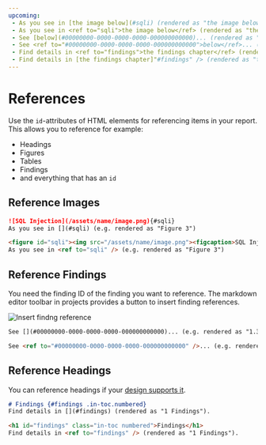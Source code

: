 ```yaml
---
upcoming:
 - As you see in [the image below](#sqli) (rendered as "the image below")
 - As you see in <ref to="sqli">the image below</ref> (rendered as "the image below")
 - See [below](#00000000-0000-0000-0000-000000000000)... (rendered as "below")
 - See <ref to="#00000000-0000-0000-0000-000000000000">below</ref>... (rendered as "below")
 - Find details in <ref to="findings">the findings chapter</ref> (rendered as "the findings chapter").
 - Find details in [the findings chapter]"#findings" /> (rendered as "the findings chapter").
---
```


# References
Use the `id`-attributes of HTML elements for referencing items in your report.
This allows you to reference for example:

* Headings
* Figures
* Tables
* Findings
* and everything that has an `id`

## Reference Images
```md title="Markdown"
![SQL Injection](/assets/name/image.png){#sqli}
As you see in [](#sqli) (e.g. rendered as "Figure 3")
```

```html title="HTML"
<figure id="sqli"><img src="/assets/name/image.png"><figcaption>SQL Injection</figcaption></figure>
As you see in <ref to="sqli" /> (e.g. rendered as "Figure 3")
```

## Reference Findings
You need the finding ID of the finding you want to reference. 
The markdown editor toolbar in projects provides a button to insert finding references.

![Insert findng reference](../images/finding_reference.png)


```md title="Markdown"
See [](#00000000-0000-0000-0000-000000000000)... (e.g. rendered as "1.3 SQL injection")
```

```html title="HTML"
See <ref to="#00000000-0000-0000-0000-000000000000" />... (e.g. rendered as "1.3 SQL injection")
```

## Reference Headings
You can reference headings if your [design supports it](../designer/headings-and-table-of-contents.md#referencing-sections-in-text-outside-of-toc).


```md title="Markdown"
# Findings {#findings .in-toc.numbered}
Find details in [](#findings) (rendered as "1 Findings").
```

```html title="HTML"
<h1 id="findings" class="in-toc numbered">Findings</h1>
Find details in <ref to="findings" /> (rendered as "1 Findings").
```